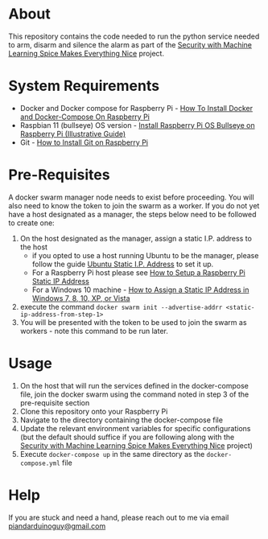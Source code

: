# About
This repository contains the code needed to run the python service needed to arm, disarm and silence 
the alarm as part of the [Security with Machine Learning Spice Makes Everything Nice](https://medium.com/dvt-engineering/security-with-machine-learning-spice-makes-everything-nice-778c1c3011b5) project.

# System Requirements
* Docker and Docker compose for Raspberry Pi - [How To Install Docker and Docker-Compose On Raspberry Pi](https://dev.to/elalemanyo/how-to-install-docker-and-docker-compose-on-raspberry-pi-1mo) 
* Raspbian 11 (bullseye) OS version - [Install Raspberry Pi OS Bullseye on Raspberry Pi (Illustrative Guide)](https://raspberrytips.com/install-raspbian-raspberry-pi/)
* Git  - [How to Install Git on Raspberry Pi](https://linuxize.com/post/how-to-install-git-on-raspberry-pi/)

# Pre-Requisites
A docker swarm manager node needs to exist before proceeding. You will also need to know the token to join the swarm as a worker. If you do not yet have a host designated as a manager, the steps below
need to be followed to create one:

1. On the host designated as the manager, assign a static I.P. address to the host
   * if you opted to use a host running Ubuntu to be the manager, please follow the guide [Ubuntu Static I.P. Address](https://linuxconfig.org/how-to-configure-static-ip-address-on-ubuntu-18-10-cosmic-cuttlefish-linux#:~:text=Ubuntu%20Desktop,-The%20simplest%20approach&text=Click%20on%20the%20top%20right,netmask%2C%20gateway%20and%20DNS%20settings.) to set it up.
   * For a Raspberry Pi host please see [How to Setup a Raspberry Pi Static IP Address](https://pimylifeup.com/raspberry-pi-static-ip-address/)
   * For a Windows 10 machine - [How to Assign a Static IP Address in Windows 7, 8, 10, XP, or Vista](https://www.howtogeek.com/howto/19249/how-to-assign-a-static-ip-address-in-xp-vista-or-windows-7/)
2. execute the command `docker swarm init --advertise-addrr <static-ip-address-from-step-1>`
3. You will be presented with the token to be used to join the swarm as workers - note this command to be run later.

# Usage
1. On the host that will run the services defined in the docker-compose file, join the docker swarm using the command noted in step 3 of the pre-requisite section
2. Clone this repository onto your Raspberry Pi
2. Navigate to the directory containing the docker-compose file
4. Update the relevant environment variables for specific configurations (but the default should suffice if you are following along with the [Security with Machine Learning Spice Makes Everything Nice](https://medium.com/dvt-engineering/security-with-machine-learning-spice-makes-everything-nice-778c1c3011b5) project)
5. Execute `docker-compose up` in the same directory as the `docker-compose.yml` file

# Help 
If you are stuck and need a hand, please reach out to me via email [piandarduinoguy@gmail.com](piandarduinoguy@gmail.com)